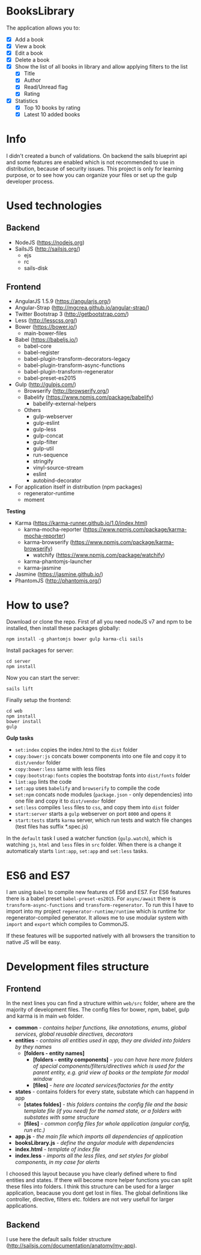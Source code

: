 # BooksLibrary

The application allows you to:
- [X] Add a book
- [X] View a book
- [X] Edit a book
- [X] Delete a book
- [X] Show the list of all books in library and allow applying filters to the list
  - [X] Title
  - [X] Author
  - [X] Read/Unread flag
  - [X] Rating
- [X] Statistics
  - [X] Top 10 books by rating
  - [X] Latest 10 added books
  
# Info
I didn't created a bunch of validations. On backend the sails blueprint api and some features are enabled which is not recommended to use in distribution, because of security issues. This project is only for learning purpose, or to see how you can organize your files or set up the gulp developer process.

# Used technologies

## Backend
- NodeJS (https://nodejs.org)
- SailsJS (http://sailsjs.org/)
  - ejs
  - rc
  - sails-disk

## Frontend
- AngularJS 1.5.9 (https://angularjs.org/)
- Angular-Strap (http://mgcrea.github.io/angular-strap/)
- Twitter Bootstrap 3 (http://getbootstrap.com/)
- Less (http://lesscss.org/)
- Bower (https://bower.io/)
  - main-bower-files
- Babel (https://babeljs.io/)
  - babel-core
  - babel-register
  - babel-plugin-transform-decorators-legacy
  - babel-plugin-transform-async-functions
  - babel-plugin-transform-regenerator
  - babel-preset-es2015
- Gulp (http://gulpjs.com/)
  - Browserify (http://browserify.org/)
  - Babelify (https://www.npmjs.com/package/babelify)
    - babelify-external-helpers
  - Others
    - gulp-webserver
    - gulp-eslint
    - gulp-less
    - gulp-concat
    - gulp-filter
    - gulp-util
    - run-sequence
    - stringify
    - vinyl-source-stream
    - eslint
    - autobind-decorator
- For application itself in distribution (npm packages)
  - regenerator-runtime
  - moment


**Testing**
- Karma (https://karma-runner.github.io/1.0/index.html)
  - karma-mocha-reporter (https://www.npmjs.com/package/karma-mocha-reporter)
  - karma-browserify (https://www.npmjs.com/package/karma-browserify)
    - watchify (https://www.npmjs.com/package/watchify)
  - karma-phantomjs-launcher
  - karma-jasmine
- Jasmine (https://jasmine.github.io/)
- PhantomJS (http://phantomjs.org/)

# How to use?

Download or clone the repo. First of all you need nodeJS v7 and npm to be installed, then install these packages globally:
```
npm install -g phantomjs bower gulp karma-cli sails
```

Install packages for server:
```
cd server
npm install
```
Now you can start the server:

`sails lift`

Finally setup the frontend:
```
cd web
npm install
bower install
gulp
```

**Gulp tasks**
- `set:index` copies the index.html to the `dist` folder
- `copy:bower:js` concats bower components into one file and copy it to `dist/vendor` folder
- `copy:bower:less` same with less files
- `copy:bootstrap:fonts` copies the bootstrap fonts into `dist/fonts` folder
- `lint:app` lints the code
- `set:app` uses `babelify` and `browserify` to compile the code
- `set:npm` concats node modules (`package.json` - only dependencies) into one file and copy it to `dist/vendor` folder
- `set:less` compiles `less` files to `css`, and copy them into `dist` folder
- `start:server` starts a `gulp` webserver on port `8000` and opens it
- `start:tests` starts `karma` server, which run tests and watch file changes (test files has suffix \*.spec.js)

In the `default` task I used a watcher function (`gulp.watch`), which is watching `js`, `html` and `less` files in `src` folder. When there is a change it automaticaly starts `lint:app`, `set:app` and `set:less` tasks.

# ES6 and ES7

I am using `Babel` to compile new features of ES6 and ES7. For ES6 features there is a babel preset `babel-preset-es2015`. For `async/await` there is `transform-async-functions` and `transform-regenerator`. To run this I have to import into my project `regenerator-runtime/runtime` which is runtime for regenerator-compiled generator. It allows me to use modular system with `import` and `export` which compiles to CommonJS.

If these features will be supported natively with all browsers the transition to native JS will be easy.

# Development files structure

## Frontend
In the next lines you can find a structure within `web/src` folder, where are the majority of development files. The config files for bower, npm, babel, gulp and karma is in main `web` folder.

- **common** - *contains helper functions, like annotations, enums, global services, global reusable directives, decorators*
- **entities** - *contains all entities used in app, they are divided into folders by they names*
  - **[folders - entity names]**
    - **[folders - entity components]** - *you can have here more folders of special components/filters/directives which is used for the parent entity, e.g. grid view of books or the template for modal window*
    - **[files]** - *here are located services/factories for the entity*
- **states** - contains folders for every state, substate which can happend in app
  - **[states foldes]** - *this folders contains the config file and the basic template file (if you need) for the named state, or a folders with substates with same structure*
  - **[files]** - *common config files for whole application (angular config, run etc.)*
- **app.js** - *the main file which imports all dependencies of application*
- **booksLibrary.js** - *define the angular module with dependencies*
- **index.html** - *template of index file*
- **index.less** - *imports all the less files, and set styles for global components, in my case for alerts*

I choosed this layout because you have clearly defined where to find entities and states. If there will become more helper functions you can split these files into folders. I think this structure can be used for a larger application, beacause you dont get lost in files. The global definitions like controller, directive, filters etc. folders are not very usefull for larger applications.

## Backend
I use here the default sails folder structure (http://sailsjs.com/documentation/anatomy/my-app).

